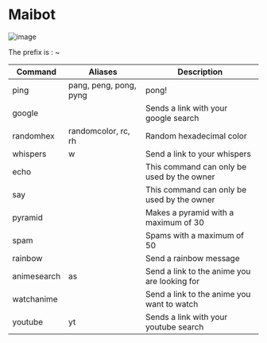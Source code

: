 # Maibot

![image](https://user-images.githubusercontent.com/94239373/141654044-cad95f96-1953-42aa-8bf0-270efd632e47.png)


The prefix  is : ~

| Command  | Aliases | Description
| --- | --- | --- |
| ping | pang, peng, pong, pyng | pong! |
| google | | Sends a link with your google search |
| randomhex | randomcolor, rc, rh | Random hexadecimal color |
| whispers | w | Send a link to your whispers |
| echo | | This command can only be used by the owner |
| say | | This command can only be used by the owner |
| pyramid | | Makes a pyramid with a maximum of 30 |
| spam | | Spams with a maximum of 50 |
| rainbow | | Send a rainbow message |
| animesearch | as | Send a link to the anime you are looking for |
| watchanime | | Send a link to the anime you want to watch |
| youtube | yt | Sends a link with your youtube search
